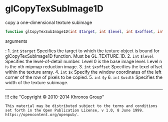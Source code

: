 # glCopyTexSubImage1D
copy a one-dimensional texture subimage

```php
function glCopyTexSubImage1D(int $target, int $level, int $xoffset, int $x, int $y, int $width) : void
```



arguments

:    1. `int` `$target` Specifies the target to which the texture object is bound
    for glCopyTexSubImage1D function. Must be <constant>GL_TEXTURE_1D</constant>.
    2. `int` `$level` Specifies the level-of-detail number. Level 0 is the base
    image level. Level n is the nth mipmap reduction image.
    3. `int` `$xoffset` Specifies the texel offset within the texture array.
    4. `int` `$x` Specify the window coordinates of the left corner of the row of
    pixels to be copied.
    5. `int` `$y` 
    6. `int` `$width` Specifies the width of the texture subimage.



---
     

!!! cite "Copyright © 2010-2014 Khronos Group"

    This material may be distributed subject to the terms and conditions set forth in the Open Publication License, v 1.0, 8 June 1999. https://opencontent.org/openpub/.